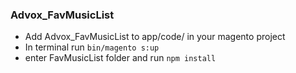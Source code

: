 ### Advox_FavMusicList

- Add Advox_FavMusicList to app/code/ in your magento project
- In terminal run ```bin/magento s:up```
- enter FavMusicList folder and run ```npm install```
